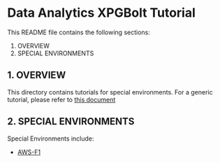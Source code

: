 Data Analytics XPGBolt Tutorial
======================

This README file contains the following sections:
  1. OVERVIEW
  2. SPECIAL ENVIRONMENTS

## 1. OVERVIEW
This directory contains tutorials for special environments. For a generic tutorial, please refer to [this document](https://github.com/Xilinx/data-analytics/blob/master/xpg/README.md)

## 2. SPECIAL ENVIRONMENTS
Special Environments include:
* [AWS-F1](https://github.com/Xilinx/data-analytics/blob/master/xpg/Tutorial/AWS-F1/F1-XPG-TUTORIAL.md)
